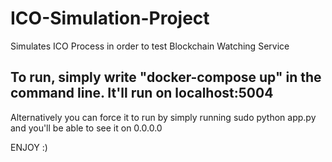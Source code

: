 # ICO-Simulation-Project

Simulates ICO Process in order to test Blockchain Watching Service

## To run, simply write "docker-compose up" in the command line. It'll run on localhost:5004

Alternatively you can force it to run by simply running sudo python app.py and you'll be able to see it on 0.0.0.0

ENJOY :)
